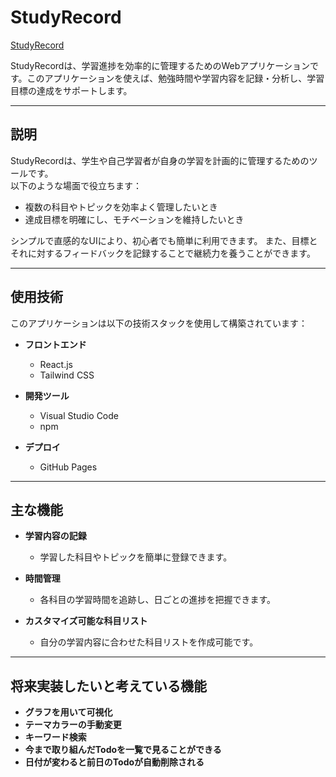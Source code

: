 # StudyRecord

[StudyRecord](https://yutayoshidaaaa.github.io/StudyRecord)

StudyRecordは、学習進捗を効率的に管理するためのWebアプリケーションです。このアプリケーションを使えば、勉強時間や学習内容を記録・分析し、学習目標の達成をサポートします。

---

## 説明

StudyRecordは、学生や自己学習者が自身の学習を計画的に管理するためのツールです。  
以下のような場面で役立ちます：
- 複数の科目やトピックを効率よく管理したいとき
- 達成目標を明確にし、モチベーションを維持したいとき

シンプルで直感的なUIにより、初心者でも簡単に利用できます。
また、目標とそれに対するフィードバックを記録することで継続力を養うことができます。

---

## 使用技術

このアプリケーションは以下の技術スタックを使用して構築されています：

- **フロントエンド**
  - React.js  
  - Tailwind CSS  

- **開発ツール**
  - Visual Studio Code
  - npm

- **デプロイ**
  - GitHub Pages

---

## 主な機能

- **学習内容の記録**
  - 学習した科目やトピックを簡単に登録できます。

- **時間管理**
  - 各科目の学習時間を追跡し、日ごとの進捗を把握できます。

- **カスタマイズ可能な科目リスト**
  - 自分の学習内容に合わせた科目リストを作成可能です。


---



## 将来実装したいと考えている機能

- **グラフを用いて可視化**  
- **テーマカラーの手動変更**  
- **キーワード検索**  
- **今まで取り組んだTodoを一覧で見ることができる**  
- **日付が変わると前日のTodoが自動削除される**  
